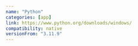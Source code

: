 ```yaml
---
name: "Python"
categories: [app]
link: https://www.python.org/downloads/windows/
compatibility: native
versionFrom: "3.11.9"
---
```

